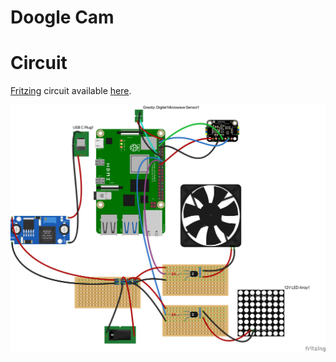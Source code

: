 # Doogle Cam

# Circuit

[Fritzing](https://fritzing.org/) circuit available [here](circuit.fzz).

![Circuit](circuit.png)